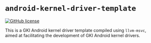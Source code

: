 # `android-kernel-driver-template`

[![GitHub license](https://img.shields.io/github/license/gmh5225/android-kernel-driver-template)](https://github.com/gmh5225/android-kernel-driver-template/blob/main/LICENSE)

This is a GKI Android kernel driver template compiled using ``llvm-msvc``, aimed at facilitating the development of GKI Android kernel drivers.

